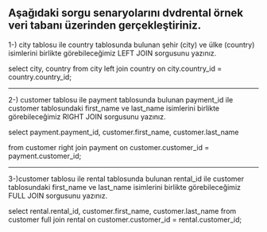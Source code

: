 Aşağıdaki sorgu senaryolarını dvdrental örnek veri tabanı üzerinden gerçekleştiriniz.
--------------------------------------------------------------------------------------------------------
1-) city tablosu ile country tablosunda bulunan şehir (city) ve ülke (country) isimlerini birlikte 
görebileceğimiz LEFT JOIN sorgusunu yazınız.


select city, country
from city left join country
on city.country_id = country.country_id;

--------------------------------------------------------------------------------------------------------
2-) customer tablosu ile payment tablosunda bulunan payment_id ile customer tablosundaki first_name ve 
last_name isimlerini birlikte görebileceğimiz RIGHT JOIN sorgusunu yazınız.


select
payment.payment_id, customer.first_name, customer.last_name

from customer right join payment
on customer.customer_id = payment.customer_id;

--------------------------------------------------------------------------------------------------------
3-)customer tablosu ile rental tablosunda bulunan rental_id ile customer tablosundaki first_name 
ve last_name isimlerini birlikte görebileceğimiz FULL JOIN sorgusunu yazınız.



select
rental.rental_id, customer.first_name, customer.last_name
from customer full join rental
on customer.customer_id = rental.customer_id;